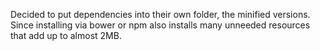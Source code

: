 Decided to put dependencies into their own folder, the minified versions. Since installing via bower or npm also installs many unneeded resources that add up to almost 2MB.
